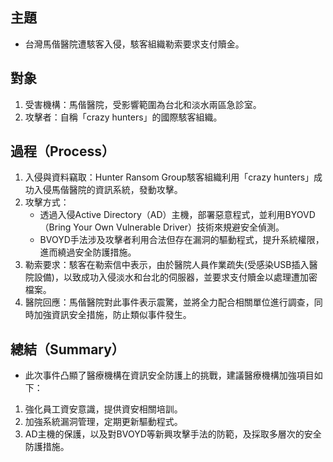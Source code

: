## 主題
- 台灣馬偕醫院遭駭客入侵，駭客組織勒索要求支付贖金。

## 對象
1. 受害機構：馬偕醫院，受影響範圍為台北和淡水兩區急診室。
2. 攻擊者：自稱「crazy hunters」的國際駭客組織。

## 過程（Process）
1. 入侵與資料竊取：Hunter Ransom Group駭客組織利用「crazy hunters」成功入侵馬偕醫院的資訊系統，發動攻擊。
2. 攻擊方式：
   - 透過入侵Active Directory（AD）主機，部署惡意程式，並利用BYOVD（Bring Your Own Vulnerable Driver）技術來規避安全偵測。
   - BVOYD手法涉及攻擊者利用合法但存在漏洞的驅動程式，提升系統權限，進而繞過安全防護措施。
5. 勒索要求：駭客在勒索信中表示，由於醫院人員作業疏失(受感染USB插入醫院設備)，以致成功入侵淡水和台北的伺服器，並要求支付贖金以處理遭加密檔案。
6. 醫院回應：馬偕醫院對此事件表示震驚，並將全力配合相關單位進行調查，同時加強資訊安全措施，防止類似事件發生。

## 總結（Summary）
- 此次事件凸顯了醫療機構在資訊安全防護上的挑戰，建議醫療機構加強項目如下：
1. 強化員工資安意識，提供資安相關培訓。
2. 加強系統漏洞管理，定期更新驅動程式。
3. AD主機的保護，以及對BVOYD等新興攻擊手法的防範，及採取多層次的安全防護措施。

